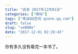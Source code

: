 ```yaml
---
title: "说说 2017年12月01日"
categories: ["嘀咕"]
tags: ["来自QQ空间 qzone.qq.com"]
draft: false
slug: "veB0Be"
date: "2017-12-01 02:28:45"
---
```


你有多久没有看完一本书了。
